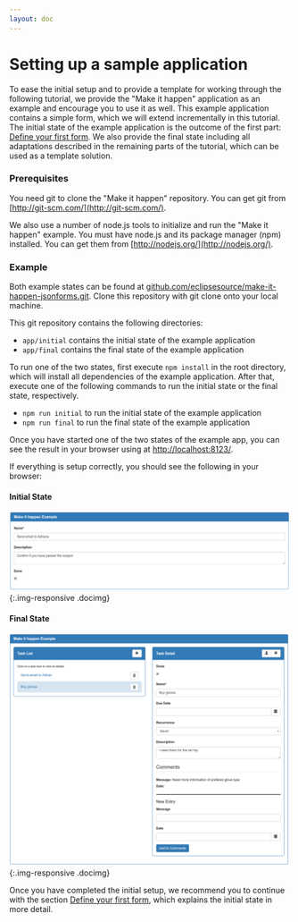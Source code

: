 ```yaml
---
layout: doc
---
```

Setting up a sample application
===============================

To ease the initial setup and to provide a template for working through the following tutorial, we provide the "Make it happen" application as an example and encourage you to use it as well. This example application contains a simple form, which we will extend incrementally in this tutorial. The initial state of the example application is the outcome of the first part: [Define your first form](#/docs/firstform). We also provide the final state including all adaptations described in the remaining parts of the tutorial, which can be used as a template solution.

### Prerequisites
You need git to clone the "Make it happen" repository. You can get git from [http://git-scm.com/](http://git-scm.com/).

We also use a number of node.js tools to initialize and run the "Make it happen" example. You must have node.js and its package manager (npm) installed. You can get them from [http://nodejs.org/](http://nodejs.org/).

### Example
Both example states can be found at [github.com/eclipsesource/make-it-happen-jsonforms.git](https://github.com/eclipsesource/make-it-happen-jsonforms.git). Clone this repository with git clone onto your local machine.

This git repository contains the following directories:

* `app/initial` contains the initial state of the example application
* `app/final` contains the final state of the example application

To run one of the two states, first execute `npm install` in the root directory, which will install all dependencies of the example application.
After that, execute one of the following commands to run the initial state or the final state, respectively.

* `npm run initial` to run the initial state of the example application
* `npm run final` to run the final state of the example application

Once you have started one of the two states of the example app, you can see the result in your browser using at [http://localhost:8123/](http://localhost:8123/).

If everything is setup correctly, you should see the following in your browser:

#### Initial State
![Initial State](images/docs/setup.initialform.png){:.img-responsive .docimg}

#### Final State
![Final State](images/docs/setup.finalform.png){:.img-responsive .docimg}

Once you have completed the initial setup, we recommend you to continue with the section [Define your first form](#/docs/firstform), which explains the initial state in more detail.
